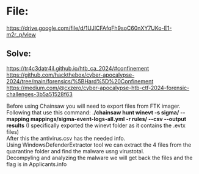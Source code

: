 # File: 
https://drive.google.com/file/d/1UJICFAfqFh9soC60nXY7UKo-E1-m2r_p/view  

## Solve: 
https://tr4c3datr4il.github.io/htb_ca_2024/#confinement  
https://github.com/hackthebox/cyber-apocalypse-2024/tree/main/forensics/%5BHard%5D%20Confinement  
https://medium.com/@cxzero/cyber-apocalypse-htb-ctf-2024-forensic-challenges-3b5a51528f63  
  
Before using Chainsaw you will need to export files from FTK imager.  
Following that use this command:    **./chainsaw hunt winevt -s sigma/ --mapping mappings/sigma-event-logs-all.yml -r rules/ --csv --output results**     (I specifically exported the winevt folder as it contains the .evtx files)  
After this the antivirus.csv has the needed info.  
Using WindowsDefenderExtractor tool we can extract the 4 files from the quarantine folder and find the malware usng virustotal.   
Decompyling and analyzing the malware we will get back the files and the flag is in Applicants.info  
